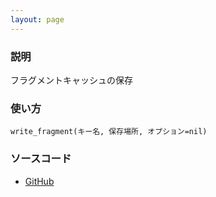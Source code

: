 ```yaml
---
layout: page
---
```


### 説明

フラグメントキャッシュの保存

### 使い方

    write_fragment(キー名, 保存場所, オプション=nil)

### ソースコード

- [GitHub](https://github.com/rails/rails/blob/984c3ef2775781d47efa9f541ce570daa2434a80/actionpack/lib/abstract_controller/caching/fragments.rb#L80)
